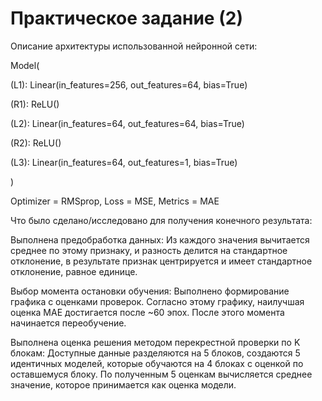# Практическое задание (2)

Описание архитектуры использованной нейронной сети:

Model(

  (L1): Linear(in_features=256, out_features=64, bias=True)
  
  (R1): ReLU()
  
  (L2): Linear(in_features=64, out_features=64, bias=True)
  
  (R2): ReLU()
  
  (L3): Linear(in_features=64, out_features=1, bias=True)
  
)

Optimizer = RMSprop, Loss = MSE, Metrics = MAE


Что было сделано/исследовано для получения конечного
результата:

Выполнена предобработка данных:
Из каждого значения вычитается среднее по этому признаку, и разность делится на стандартное отклонение, в результате признак центрируется и имеет стандартное отклонение, равное единице.

Выбор момента остановки обучения: 
Выполнено формирование графика с оценками проверок. Согласно этому графику, наилучшая оценка MAE достигается после ~60 эпох. После этого момента начинается переобучение.

Выполнена оценка решения методом перекрестной проверки по K блокам:
Доступные данные разделяются на 5 блоков, создаются 5 идентичных моделей, которые обучаются на 4 блоках с оценкой по оставшемуся блоку. По полученным 5 оценкам вычисляется среднее значение, которое принимается как оценка модели. 
